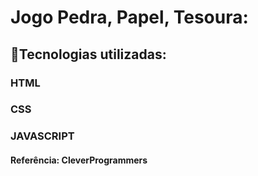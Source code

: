 # Jogo Pedra, Papel, Tesoura:

## 📌Tecnologias utilizadas:
### HTML
### CSS
### JAVASCRIPT

#### Referência: CleverProgrammers
